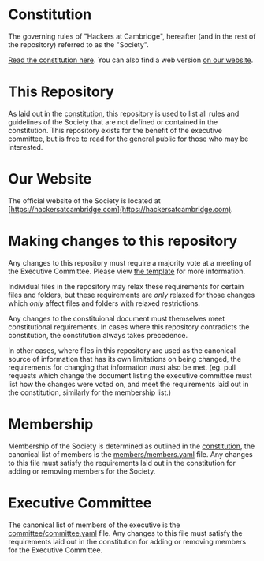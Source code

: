 # Constitution

The governing rules of "Hackers at Cambridge", hereafter (and in the rest of the repository) referred to as the "Society".

[Read the constitution here](constitution.md). You can also find a web version
[on our website](https://hackersatcambridge.com/constitution).

# This Repository

As laid out in the [constitution](constitution.md#society-repository), this repository is used to list all rules and guidelines of the Society that are not defined or contained in the constitution. This repository exists for the benefit of the executive committee, but is free to read for the general public for those who may be interested.

# Our Website

The official website of the Society is located at [https://hackersatcambridge.com](https://hackersatcambridge.com).

# Making changes to this repository

Any changes to this repository must require a majority vote at a meeting of the Executive Committee. Please view [the template](.github/PULL_REQUEST_TEMPLATE.md) for more information.

Individual files in the repository may relax these requirements for certain files and folders, but these requirements are *only* relaxed for those changes which *only* affect files and folders with relaxed restrictions.

Any changes to the constituional document must themselves meet constitutional requirements. In cases where this repository contradicts the constitution, the constitution always takes precedence.

In other cases, where files in this repository are used as the canonical source of information that has its own limitations on being changed, the requirements for changing that information *must* also be met. (eg. pull requests which change the document listing the executive committee must list how the changes were voted on, and meet the requirements laid out in the constitution, similarly for the membership list.)

# Membership

Membership of the Society is determined as outlined in the [constitution](constitution.md), the canonical list of members is the [members/members.yaml](members/members.yaml) file. Any changes to this file must satisfy the requirements laid out in the constitution for adding or removing members for the Society.

# Executive Committee

The canonical list of members of the executive is the [committee/committee.yaml](committee/committee.yaml) file. Any changes to this file must satisfy the requirements laid out in the constitution for adding or removing members for the Executive Committee.
